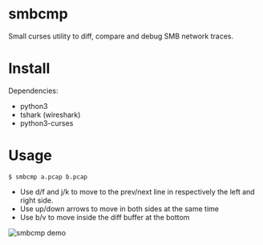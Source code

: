 smbcmp
======

Small curses utility to diff, compare and debug SMB network traces.

Install
=======

Dependencies:
- python3
- tshark (wireshark)
- python3-curses

Usage
=====

    $ smbcmp a.pcap b.pcap

- Use d/f and j/k to move to the prev/next line in respectively the
  left and right side.
- Use up/down arrows to move in both sides at the same time
- Use b/v to move inside the diff buffer at the bottom

![smbcmp demo](https://framapic.org/JAepoOnnSQed/5p6SMS4uUgJn.gif)
